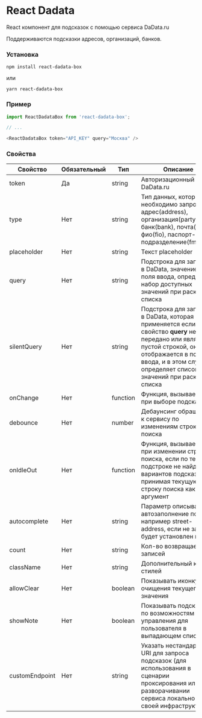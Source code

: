 # React Dadata
React компонент для подсказок с помощью сервиса DaData.ru

Поддерживаются подсказки адресов, организаций, банков.

### Установка
```
npm install react-dadata-box
```
или
```
yarn react-dadata-box
```

### Пример
```javascript
import ReactDadataBox from 'react-dadata-box';

// ...

<ReactDadataBox token="API_KEY" query="Москва" />
```

### Свойства

| Свойство  | Обязательный | Тип | Описание | По умолчанию |
| ------------- | ------------- | ------------- | ------------- | ------------- |
| token | Да | string | Авторизационный токен DaData.ru | |
| type | Нет | string | Тип данных, которые необходимо запросить: адрес(address), организация(party) или банк(bank), почта(email), фио(fio), паспорт-подразделение(fms_unit) | "address" |
| placeholder | Нет | string | Текст placeholder | |
| query | Нет | string | Подстрока для запроса в DaData, значение для поля ввода, определяет набор доступных значений при раскрытии списка | |
| silentQuery | Нет | string | Подстрока для запроса в DaData, которая применяется если свойство **query** не передано или является пустой строкой, оно не отображается в поле ввода, и в этом случае определяет список значений при раскрытии списка | |
| onChange | Нет | function | Функция, вызываемая при выборе подсказки | |
| debounce | Нет | number | Дебаунсинг обращения к сервису по изменениям строки поиска | 350 мс|
| onIdleOut | Нет | function | Функция, вызываемая при изменении строки поиска, если по текущей подстроке не найдено вариантов подсказки, принимая текущую строку поиска как аргумент | |
| autocomplete | Нет | string | Параметр описывающий автозаполнение поля, например street-address, если не задан, будет установлен как off | "off" |
| count | Нет | string | Кол-во возвращаемых записей | 10 |
| className | Нет | string | Дополнительный класс стилей | |
| allowClear | Нет | boolean | Показывать иконку для очищения текущего значения | false |
| showNote | Нет | boolean | Показывать подсказку по возможностям управления для пользователя в выпадающем списке | true |
| customEndpoint | Нет | string | Указать нестандартный URI для запроса подсказок (для использования в сценарии проксирования или при разворачивании сервиса локально в своей инфраструктуре) | https://suggestions.dadata.ru |

